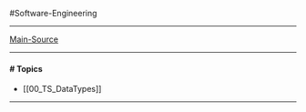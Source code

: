 #Software-Engineering 

---

[Main-Source](https://dev.to/jps27cse/getting-started-with-typescript-a-comprehensive-guide-1djm)

---
#### # Topics

- [[00_TS_DataTypes]]

---
